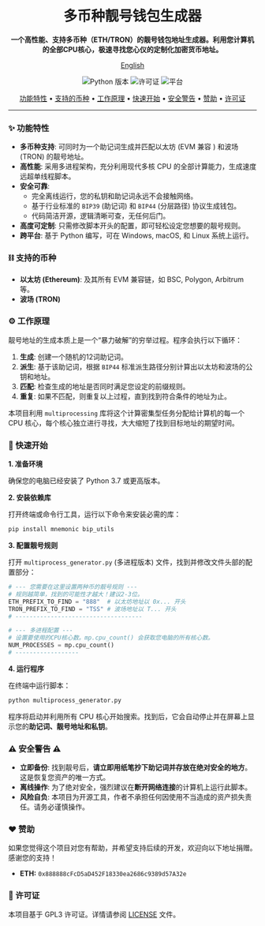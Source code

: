 <div align="center">

# 多币种靓号钱包生成器

**一个高性能、支持多币种（ETH/TRON）的靓号钱包地址生成器。利用您计算机的全部CPU核心，极速寻找您心仪的定制化加密货币地址。**

[English](README.md)

</div>

<p align="center">
  <img src="https://img.shields.io/badge/Python-3.7+-blue.svg" alt="Python 版本">
  <img src="https://img.shields.io/badge/License-GPL-green.svg" alt="许可证">
  <img src="https://img.shields.io/badge/Platform-Windows%20%7C%20macOS%20%7C%20Linux-lightgrey" alt="平台">
</p>

<p align="center">
  <a href="#-功能特性">功能特性</a> •
  <a href="#-支持的币种">支持的币种</a> •
  <a href="#-工作原理">工作原理</a> •
  <a href="#-快速开始">快速开始</a> •
  <a href="#-安全警告">安全警告</a> •
  <a href="#-赞助">赞助</a> •
  <a href="#-许可证">许可证</a>
</p>

---

### ✨ 功能特性

*   **多币种支持**: 可同时为一个助记词生成并匹配以太坊 (EVM 兼容 ) 和波场 (TRON) 的靓号地址。
*   **高性能**: 采用多进程架构，充分利用现代多核 CPU 的全部计算能力，生成速度远超单线程脚本。
*   **安全可靠**:
    *   完全离线运行，您的私钥和助记词永远不会接触网络。
    *   基于行业标准的 `BIP39` (助记词) 和 `BIP44` (分层路径) 协议生成钱包。
    *   代码简洁开源，逻辑清晰可查，无任何后门。
*   **高度可定制**: 只需修改脚本开头的配置，即可轻松设定您想要的靓号规则。
*   **跨平台**: 基于 Python 编写，可在 Windows, macOS, 和 Linux 系统上运行。

### ⛓️ 支持的币种

*   **以太坊 (Ethereum)**: 及其所有 EVM 兼容链，如 BSC, Polygon, Arbitrum 等。
*   **波场 (TRON)**

### ⚙️ 工作原理

靓号地址的生成本质上是一个“暴力破解”的穷举过程。程序会执行以下循环：

1.  **生成**: 创建一个随机的12词助记词。
2.  **派生**: 基于该助记词，根据 `BIP44` 标准派生路径分别计算出以太坊和波场的公钥和地址。
3.  **匹配**: 检查生成的地址是否同时满足您设定的前缀规则。
4.  **重复**: 如果不匹配，则重复以上过程，直到找到符合条件的地址为止。

本项目利用 `multiprocessing` 库将这个计算密集型任务分配给计算机的每一个 CPU 核心，每个核心独立进行寻找，大大缩短了找到目标地址的期望时间。

### 🚀 快速开始

**1. 准备环境**

确保您的电脑已经安装了 Python 3.7 或更高版本。

**2. 安装依赖库**

打开终端或命令行工具，运行以下命令来安装必需的库：

```bash
pip install mnemonic bip_utils
```

**3. 配置靓号规则**

打开 `multiprocess_generator.py` (多进程版本) 文件，找到并修改文件头部的配置部分：

```python
# --- 您需要在这里设置两种币的靓号规则 ---
# 规则越简单，找到的可能性才越大！建议2-3位。
ETH_PREFIX_TO_FIND = "888"  # 以太坊地址以 0x... 开头
TRON_PREFIX_TO_FIND = "TSS" # 波场地址以 T... 开头
# ------------------------------------

# --- 多进程配置 ---
# 设置要使用的CPU核心数。mp.cpu_count() 会获取您电脑的所有核心数。
NUM_PROCESSES = mp.cpu_count()
# ------------------
```

**4. 运行程序**

在终端中运行脚本：

```bash
python multiprocess_generator.py
```

程序将启动并利用所有 CPU 核心开始搜索。找到后，它会自动停止并在屏幕上显示您的**助记词、靓号地址和私钥**。

### ⚠️ 安全警告 ⚠️

*   **立即备份**: 找到靓号后，**请立即用纸笔抄下助记词并存放在绝对安全的地方**。这是恢复您资产的唯一方式。
*   **离线操作**: 为了绝对安全，强烈建议在**断开网络连接**的计算机上运行此脚本。
*   **风险自负**: 本项目为开源工具，作者不承担任何因使用不当造成的资产损失责任。请务必谨慎操作。

### ❤️ 赞助

如果您觉得这个项目对您有帮助，并希望支持后续的开发，欢迎向以下地址捐赠。感谢您的支持！

*   **ETH:** `0x888888cFcD5aD452F18330ea2686c9389d57A32e`

### 📜 许可证

本项目基于 GPL3 许可证。详情请参阅 [LICENSE](LICENSE) 文件。
